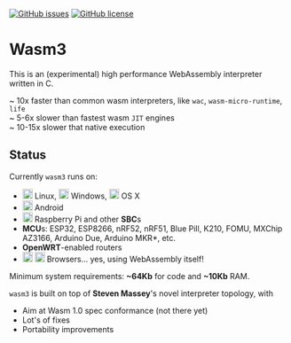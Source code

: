 [![GitHub issues](https://img.shields.io/github/issues/vshymanskyy/wasm3.svg)](https://github.com/vshymanskyy/wasm3/issues)
[![GitHub license](https://img.shields.io/badge/license-MIT-blue.svg)](https://github.com/vshymanskyy/wasm3)

# Wasm3
This is an (experimental) high performance WebAssembly interpreter written in C.

~ 10x faster than common wasm interpreters, like `wac`, `wasm-micro-runtime`, `life`  
~ 5-6x slower than fastest wasm `JIT` engines  
~ 10-15х slower that native execution  

## Status
Currently `wasm3` runs on:
- <img src="https://cdn.rawgit.com/simple-icons/simple-icons/develop/icons/linux.svg" width="18" height="18" /> Linux,
<img src="https://cdn.rawgit.com/simple-icons/simple-icons/develop/icons/windows.svg" width="18" height="18" /> Windows,
<img src="https://cdn.rawgit.com/simple-icons/simple-icons/develop/icons/apple.svg" width="18" height="18" /> OS X
- <img src="https://cdn.rawgit.com/simple-icons/simple-icons/develop/icons/android.svg" width="18" height="18" /> Android
- <img src="https://cdn.rawgit.com/simple-icons/simple-icons/develop/icons/raspberrypi.svg" width="18" height="18" /> Raspberry Pi and other **SBC**s
- **MCU**s: ESP32, ESP8266, nRF52, nRF51, Blue Pill, K210, FOMU, MXChip AZ3166, Arduino Due, Arduino MKR*, etc.
- **OpenWRT**-enabled routers
- <img src="https://cdn.rawgit.com/simple-icons/simple-icons/develop/icons/googlechrome.svg" width="18" height="18" /> <img src="https://cdn.rawgit.com/simple-icons/simple-icons/develop/icons/mozillafirefox.svg" width="18" height="18" /> Browsers... yes, using WebAssembly itself!

Minimum system requirements: **~64Kb** for code and **~10Kb** RAM.

`wasm3` is built on top of **Steven Massey**'s novel interpreter topology, with
- Aim at Wasm 1.0 spec conformance (not there yet)
- Lot's of fixes
- Portability improvements
